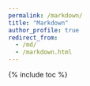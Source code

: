 ```yaml
---
permalink: /markdown/
title: "Markdown"
author_profile: true
redirect_from: 
  - /md/
  - /markdown.html
---
```


{% include toc %}

